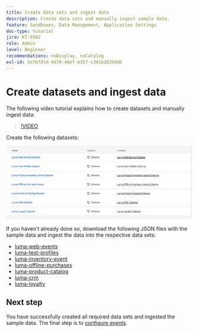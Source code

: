 ```yaml
---
title: Create data sets and ingest data
description: Create data sets and manually ingest sample data.
feature: Sandboxes, Data Management, Application Settings
doc-type: tutorial
jira: KT-9382
role: Admin
level: Beginner
recommendations: noDisplay, noCatalog
exl-id: 5e7bf81d-4d70-48ef-b357-c361b28359db
---
```

# Create datasets and ingest data

The following video tutorial explains how to create datasets and manually ingest data:

>[!VIDEO](https://video.tv.adobe.com/v/334293?quality=12&learn=on)

Create the following datasets:

![Create datasets](/help/tutorial-configure-a-training-sandbox/assets/datasets.png)

If you haven't already done so, download the following JSON files with the sample data and ingest the data into the respective data sets:

* [luma-web-events](/help/tutorial-configure-a-training-sandbox/assets/luma-data/luma-web-events.json)
* [luma-test-profiles](/help/tutorial-configure-a-training-sandbox/assets/luma-data/luma-test-profiles.json)
* [luma-inventory-event](/help/tutorial-configure-a-training-sandbox/assets/luma-data/luma-inventory-events.json)
* [luma-offline-purchases](/help/tutorial-configure-a-training-sandbox/assets/luma-data/luma-offline-purchases.json)
* [luma-product-catalog](/help/tutorial-configure-a-training-sandbox/assets/luma-data/luma-product-catalog.json)
* [luma-crm](/help/tutorial-configure-a-training-sandbox/assets/luma-data/luma-crm.json)
* [luma-loyalty](/help/tutorial-configure-a-training-sandbox/assets/luma-data/luma-loyalty.json)


## Next step

You have successfully created all required data sets and ingested the sample data. The final step is to [configure events](/help/tutorial-configure-a-training-sandbox/configure-events.md).
